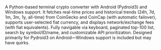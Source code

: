 A Python-based terminal crypto converter with Android (Pydroid3) and Windows support. It fetches real-time prices and historical trends (24h, 7d, 1m, 3m, 1y, all-time) from CoinGecko and CoinCap (with automatic failover), supports user-selected fiat currency, and displays network/exchange fees (with fiat equivalents). Fully navigable via keyboard, paginated top-100 list, search by symbol/ID/name, and customizable API prioritization. Designed primarily for Pydroid3 on Android—Windows support is included but may have quirks.

